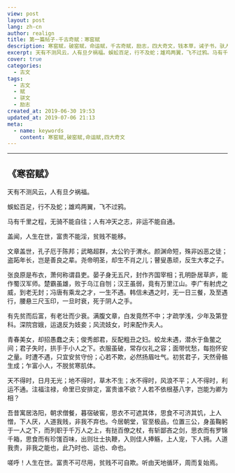 ```yaml
---
view: post
layout: post
lang: zh-cn
author: realign
title: 第一篇帖子-千古奇赋：寒窑赋
description: 寒窑赋，破窑赋，命运赋，千古奇赋，励志，四大奇文，钱本草，诫子书，驮人经
excerpt: 天有不测风云，人有旦夕祸福。蜈蚣百足，行不及蛇；雄鸡两翼，飞不过鸦。马有千里之程，无骑不能自往；人有冲天之志，非运不能自通。
cover: true
categories:
  - 古文
tags:
  - 古文
  - 赋
  - 骈文
  - 励志
created_at: 2019-06-30 19:53
updated_at: 2019-07-06 21:13
meta:
  - name: keywords
    content: 寒窑赋,破窑赋,命运赋,四大奇文
---
```


***

## 《寒窑赋》

<lazy-load tag="img" :data="{ src: 'https://public-bucket-realign.nos-eastchina1.126.net/image/normal/2019-06-30/img-1561895718327-3345.png', alt: '寒窑赋' }" />

天有不测风云，人有旦夕祸福。

蜈蚣百足，行不及蛇；雄鸡两翼，飞不过鸦。

马有千里之程，无骑不能自往；人有冲天之志，非运不能自通。

盖闻，人生在世，富贵不能淫，贫贱不能移。

文章盖世，孔子厄于陈邦；武略超群，太公钓于渭水。颜渊命短，殊非凶恶之徒；盗跖年长，岂是善良之辈。尧帝明圣，却生不肖之儿；瞽叟愚顽，反生大孝之子。

张良原是布衣，萧何称谓县吏。晏子身无五尺，封作齐国宰相；孔明卧居草庐，能作蜀汉军师。楚霸虽雄，败于乌江自刎；汉王虽弱，竟有万里江山。李广有射虎之威，到老无封；冯唐有乘龙之才，一生不遇。韩信未遇之时，无一日三餐，及至遇行，腰悬三尺玉印，一旦时衰，死于阴人之手。

有先贫而后富，有老壮而少衰。满腹文章，白发竟然不中；才疏学浅，少年及第登科。深院宫娥，运退反为妓妾；风流妓女，时来配作夫人。

青春美女，却招愚蠢之夫；俊秀郎君，反配粗丑之妇。蛟龙未遇，潜水于鱼鳖之间；君子失时，拱手于小人之下。衣服虽破，常存仪礼之容；面带忧愁，每抱怀安之量。时遭不遇，只宜安贫守份；心若不欺，必然扬眉吐气。初贫君子，天然骨骼生成；乍富小人，不脱贫寒肌体。

天不得时，日月无光；地不得时，草木不生；水不得时，风浪不平；人不得时，利运不通。注福注禄，命里已安排定，富贵谁不欲？人若不依根基八字，岂能为卿为相？

吾昔寓居洛阳，朝求僧餐，暮宿破窖，思衣不可遮其体，思食不可济其饥，上人憎，下人厌，人道我贱，非我不弃也。今居朝堂，官至极品，位置三公，身虽鞠躬于一人之下，而列职于千万人之上，有挞百僚之杖，有斩鄙吝之剑，思衣而有罗锦千箱，思食而有珍馐百味，出则壮士执鞭，入则佳人捧觞，上人宠，下人拥。人道我贵，非我之能也，此乃时也、运也、命也。

嗟呼！人生在世。富贵不可尽用，贫贱不可自欺。听由天地循环，周而复始焉。
